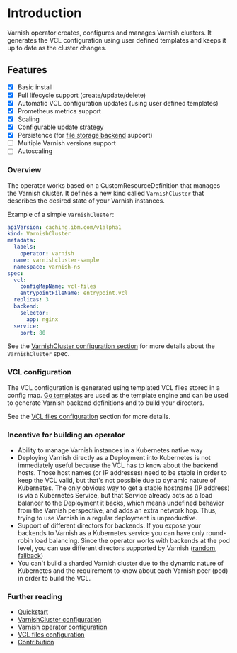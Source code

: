 # Introduction

Varnish operator creates, configures and manages Varnish clusters. It generates the VCL configuration using user defined templates and keeps it up to date as the cluster changes.

## Features

 * [x] Basic install
 * [x] Full lifecycle support (create/update/delete)
 * [x] Automatic VCL configuration updates (using user defined templates)
 * [x] Prometheus metrics support
 * [x] Scaling
 * [x] Configurable update strategy
 * [x] Persistence (for [file storage backend](https://varnish-cache.org/docs/trunk/users-guide/storage-backends.html#file) support)
 * [ ] Multiple Varnish versions support
 * [ ] Autoscaling

### Overview

The operator works based on a CustomResourceDefinition that manages the Varnish cluster. It defines a new kind called `VarnishCluster` that describes the desired state of your Varnish instances.

Example of a simple `VarnishCluster`:

```yaml
apiVersion: caching.ibm.com/v1alpha1
kind: VarnishCluster
metadata:
  labels:
    operator: varnish
  name: varnishcluster-sample
  namespace: varnish-ns
spec:
  vcl:
    configMapName: vcl-files
    entrypointFileName: entrypoint.vcl
  replicas: 3
  backend:  
    selector:
      app: nginx
  service:
    port: 80
```

See the [VarnishCluster configuration section](varnish-cluster-configuration.md) for more details about the `VarnishCluster` spec.

### VCL configuration

The VCL configuration is generated using templated VCL files stored in a config map. [Go templates](https://golang.org/pkg/text/template/) are used as the template engine and can be used to generate Varnish backend definitions and to build your directors.

See the [VCL files configuration](vcl-configuration.md) section for more details.

### Incentive for building an operator

* Ability to manage Varnish instances in a Kubernetes native way 
* Deploying Varnish directly as a Deployment into Kubernetes is not immediately useful because the VCL has to know about the backend hosts. Those host names (or IP addresses) need to be stable in order to keep the VCL valid, but that's not possible due to dynamic nature of Kubernetes. The only obvious way to get a stable hostname (IP address) is via a Kubernetes Service, but that Service already acts as a load balancer to the Deployment it backs, which means undefined behavior from the Varnish perspective, and adds an extra network hop. Thus, trying to use Varnish in a regular deployment is unproductive.
* Support of different directors for backends. If you expose your backends to Varnish as a Kubernetes service you can have only round-robin load balancing. Since the operator works with backends at the pod level, you can use different directors supported by Varnish ([random](https://varnish-cache.org/docs/5.1/reference/vmod_directors.generated.html#obj-random), [fallback](https://varnish-cache.org/docs/5.1/reference/vmod_directors.generated.html#obj-fallback))
* You can't build a sharded Varnish cluster due to the dynamic nature of Kubernetes and the requirement to know about each Varnish peer (pod) in order to build the VCL.

### Further reading

* [Quickstart](quick-start.md)
* [VarnishCluster configuration](varnish-cluster-configuration.md)
* [Varnish operator configuration](operator-configuration.md)
* [VCL files configuration](vcl-configuration.md)
* [Contribution](development.md)
